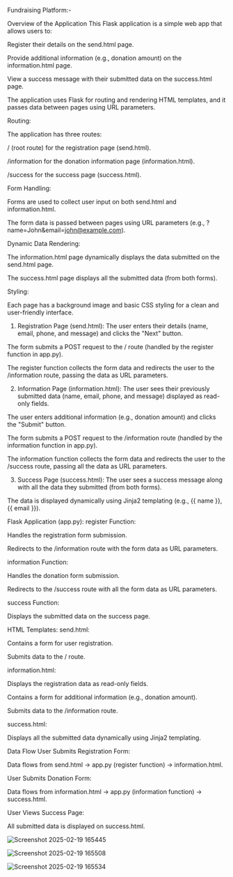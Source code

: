 Fundraising Platform:-

Overview of the Application
This Flask application is a simple web app that allows users to:

Register their details on the send.html page.

Provide additional information (e.g., donation amount) on the information.html page.

View a success message with their submitted data on the success.html page.

The application uses Flask for routing and rendering HTML templates, and it passes data between pages using URL parameters.



Routing:

The application has three routes:

/ (root route) for the registration page (send.html).

/information for the donation information page (information.html).

/success for the success page (success.html).

Form Handling:

Forms are used to collect user input on both send.html and information.html.

The form data is passed between pages using URL parameters (e.g., ?name=John&email=john@example.com).

Dynamic Data Rendering:

The information.html page dynamically displays the data submitted on the send.html page.

The success.html page displays all the submitted data (from both forms).

Styling:

Each page has a background image and basic CSS styling for a clean and user-friendly interface.


1. Registration Page (send.html):
The user enters their details (name, email, phone, and message) and clicks the "Next" button.

The form submits a POST request to the / route (handled by the register function in app.py).

The register function collects the form data and redirects the user to the /information route, passing the data as URL parameters.

2. Information Page (information.html):
The user sees their previously submitted data (name, email, phone, and message) displayed as read-only fields.

The user enters additional information (e.g., donation amount) and clicks the "Submit" button.

The form submits a POST request to the /information route (handled by the information function in app.py).

The information function collects the form data and redirects the user to the /success route, passing all the data as URL parameters.

3. Success Page (success.html):
The user sees a success message along with all the data they submitted (from both forms).

The data is displayed dynamically using Jinja2 templating (e.g., {{ name }}, {{ email }}).


Flask Application (app.py):
register Function:

Handles the registration form submission.

Redirects to the /information route with the form data as URL parameters.

information Function:

Handles the donation form submission.

Redirects to the /success route with all the form data as URL parameters.

success Function:

Displays the submitted data on the success page.

HTML Templates:
send.html:

Contains a form for user registration.

Submits data to the / route.

information.html:

Displays the registration data as read-only fields.

Contains a form for additional information (e.g., donation amount).

Submits data to the /information route.

success.html:

Displays all the submitted data dynamically using Jinja2 templating.

Data Flow
User Submits Registration Form:

Data flows from send.html → app.py (register function) → information.html.

User Submits Donation Form:

Data flows from information.html → app.py (information function) → success.html.

User Views Success Page:

All submitted data is displayed on success.html.



![Screenshot 2025-02-19 165445](https://github.com/user-attachments/assets/5fa10057-e258-4d96-848f-06a7593c97c7)



![Screenshot 2025-02-19 165508](https://github.com/user-attachments/assets/52a19e74-86f2-4242-b465-d1d340736c03)



![Screenshot 2025-02-19 165534](https://github.com/user-attachments/assets/558d63e4-fd1a-409c-a26c-a884c254ff42)



